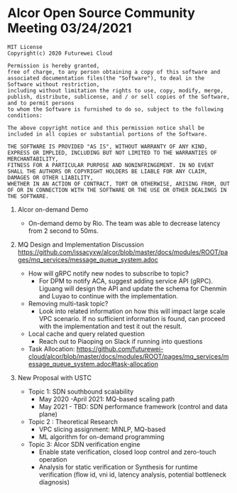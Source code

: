 # Alcor Open Source Community Meeting 03/24/2021

    MIT License
    Copyright(c) 2020 Futurewei Cloud

    Permission is hereby granted,
    free of charge, to any person obtaining a copy of this software and associated documentation files(the "Software"), to deal in the Software without restriction,
    including without limitation the rights to use, copy, modify, merge, publish, distribute, sublicense, and / or sell copies of the Software, and to permit persons
    to whom the Software is furnished to do so, subject to the following conditions:

    The above copyright notice and this permission notice shall be included in all copies or substantial portions of the Software.

    THE SOFTWARE IS PROVIDED "AS IS", WITHOUT WARRANTY OF ANY KIND, EXPRESS OR IMPLIED, INCLUDING BUT NOT LIMITED TO THE WARRANTIES OF MERCHANTABILITY,
    FITNESS FOR A PARTICULAR PURPOSE AND NONINFRINGEMENT. IN NO EVENT SHALL THE AUTHORS OR COPYRIGHT HOLDERS BE LIABLE FOR ANY CLAIM, DAMAGES OR OTHER LIABILITY,
    WHETHER IN AN ACTION OF CONTRACT, TORT OR OTHERWISE, ARISING FROM, OUT OF OR IN CONNECTION WITH THE SOFTWARE OR THE USE OR OTHER DEALINGS IN THE SOFTWARE.

1. Alcor on-demand Demo
    * On-demand demo by Rio. The team was able to decrease latency from 2 second to 50ms. 

2. MQ Design and Implementation Discussion  https://github.com/issacyxw/alcor/blob/master/docs/modules/ROOT/pages/mq_services/message_queue_system.adoc

    * How will gRPC notify new nodes to subscribe to topic?
        * For DPM to notify ACA, suggest adding service API (gRPC). Liguang will design the API and update the schema for Chenmin and Luyao to continue with the implementation. 
    * Removing multi-task topic?
        * Look into related information on how this will impact large scale VPC scenario. If no sufficient information is found, can proceed with the implementation and test it out the result. 
    * Local cache and query related question
        * Reach out to Piaoping on Slack if running into questions
    * Task Allocation: https://github.com/futurewei-cloud/alcor/blob/master/docs/modules/ROOT/pages/mq_services/message_queue_system.adoc#task-allocation


3. New Proposal with USTC

    * Topic 1: SDN southbound scalability
        * May 2020 -April 2021: MQ-based scaling path
        * May 2021 - TBD: SDN performance framework (control and data plane)
    * Topic 2 : Theoretical Research
        * VPC slicing assignment: MINLP, MQ-based
        * ML algorithm for on-demand programming
    * Topic 3: Alcor SDN verification engine
        * Enable state verification, closed loop control and zero-touch operation 
        * Analysis for static verification or Synthesis for runtime verification (flow id, vni id, latency analysis, potential bottleneck diagnosis)
